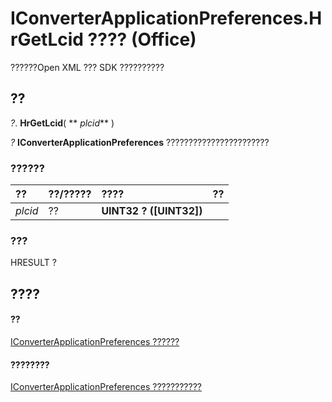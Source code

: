 
# IConverterApplicationPreferences.HrGetLcid ???? (Office)

??????Open XML ??? SDK ??????????


## ??

 _?_. **HrGetLcid**( ** _plcid_** )

 _?_ **IConverterApplicationPreferences** ???????????????????????


### ??????



|**??**|**??/?????**|**????**|**??**|
|:-----|:-----|:-----|:-----|
| _plcid_|??|**UINT32 ? ([UINT32])**||

### ???

HRESULT ?


## ????


#### ??


[IConverterApplicationPreferences ??????](80947d44-398f-9ebe-a4fb-d581db924a04.md)
#### ????????


[IConverterApplicationPreferences ???????????](http://msdn.microsoft.com/library/8a453f08-3086-6baa-be8a-1cd0c81c80ae%28Office.15%29.aspx)
